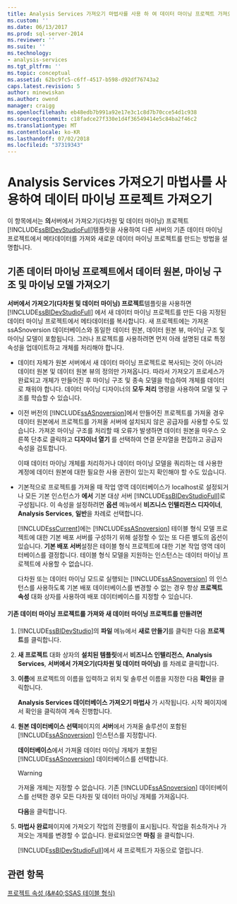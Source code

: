 ```yaml
---
title: Analysis Services 가져오기 마법사를 사용 하 여 데이터 마이닝 프로젝트 가져오기 | Microsoft Docs
ms.custom: ''
ms.date: 06/13/2017
ms.prod: sql-server-2014
ms.reviewer: ''
ms.suite: ''
ms.technology:
- analysis-services
ms.tgt_pltfrm: ''
ms.topic: conceptual
ms.assetid: 62bc9fc5-c6ff-4517-b598-d92df76743a2
caps.latest.revision: 5
author: minewiskan
ms.author: owend
manager: craigg
ms.openlocfilehash: eb48edb7b991a92e17e3c1c8d7b70cce54d1c938
ms.sourcegitcommit: c18fadce27f330e1d4f36549414e5c84ba2f46c2
ms.translationtype: MT
ms.contentlocale: ko-KR
ms.lasthandoff: 07/02/2018
ms.locfileid: "37319343"
---
```

# <a name="import-a-data-mining-project-using-the-analysis-services-import-wizard"></a>Analysis Services 가져오기 마법사를 사용하여 데이터 마이닝 프로젝트 가져오기
  이 항목에서는 **의**서버에서 가져오기(다차원 및 데이터 마이닝) 프로젝트 [!INCLUDE[ssBIDevStudioFull](../../includes/ssbidevstudiofull-md.md)]템플릿을 사용하여 다른 서버의 기존 데이터 마이닝 프로젝트에서 메타데이터를 가져와 새로운 데이터 마이닝 프로젝트를 만드는 방법을 설명합니다.  
  
## <a name="import-data-sources-mining-structures-and-mining-models-from-an-existing-data-mining-project"></a>기존 데이터 마이닝 프로젝트에서 데이터 원본, 마이닝 구조 및 마이닝 모델 가져오기  
 **서버에서 가져오기(다차원 및 데이터 마이닝) 프로젝트**템플릿을 사용하면 [!INCLUDE[ssBIDevStudioFull](../../includes/ssbidevstudiofull-md.md)] 에서 새 데이터 마이닝 프로젝트를 만든 다음 지정된 데이터 마이닝 프로젝트에서 메타데이터를 복사합니다. 새 프로젝트에는 가져온 ssASnoversion 데이터베이스와 동일한 데이터 원본, 데이터 원본 뷰, 마이닝 구조 및 마이닝 모델이 포함됩니다. 그러나 프로젝트를 사용하려면 먼저 아래 설명된 대로 특정 속성을 업데이트하고 개체를 처리해야 합니다.  
  
-   데이터 자체가 원본 서버에서 새 데이터 마이닝 프로젝트로 복사되는 것이 아니라 데이터 원본 및 데이터 원본 뷰의 정의만 가져옵니다. 따라서 가져오기 프로세스가 완료되고 개체가 만들어진 후 마이닝 구조 및 종속 모델을 학습하여 개체를 데이터로 채워야 합니다. 데이터 마이닝 디자이너의 **모두 처리** 명령을 사용하여 모델 및 구조를 학습할 수 있습니다.  
  
-   이전 버전의 [!INCLUDE[ssASnoversion](../../includes/ssasnoversion-md.md)]에서 만들어진 프로젝트를 가져올 경우 데이터 원본에서 프로젝트를 가져올 서버에 설치되지 않은 공급자를 사용할 수도 있습니다. 가져온 마이닝 구조를 처리할 때 오류가 발생하면 데이터 원본을 마우스 오른쪽 단추로 클릭하고 **디자이너 열기** 를 선택하여 연결 문자열을 편집하고 공급자 속성을 검토합니다.  
  
     이때 데이터 마이닝 개체를 처리하거나 데이터 마이닝 모델을 쿼리하는 데 사용한 계정에 데이터 원본에 대한 필요한 사용 권한이 있는지 확인해야 할 수도 있습니다.  
  
-   기본적으로 프로젝트를 가져올 때 작업 영역 데이터베이스가 localhost로 설정되거나 모든 기본 인스턴스가 **에서** 기본 대상 서버 [!INCLUDE[ssBIDevStudioFull](../../includes/ssbidevstudiofull-md.md)]로 구성됩니다. 이 속성을 설정하려면 **옵션** 메뉴에서 **비즈니스 인텔리전스 디자이너**, **Analysis Services**, **일반**을 차례로 선택합니다.  
  
     [!INCLUDE[ssCurrent](../../includes/sscurrent-md.md)]에는 [!INCLUDE[ssASnoversion](../../includes/ssasnoversion-md.md)] 테이블 형식 모델 프로젝트에 대한 기본 배포 서버를 구성하기 위해 설정할 수 있는 또 다른 별도의 옵션이 있습니다. **기본 배포 서버**설정은 테이블 형식 프로젝트에 대한 기본 작업 영역 데이터베이스를 결정합니다. 테이블 형식 모델을 지원하는 인스턴스는 데이터 마이닝 프로젝트에 사용할 수 없습니다.  
  
     다차원 또는 데이터 마이닝 모드로 실행되는 [!INCLUDE[ssASnoversion](../../includes/ssasnoversion-md.md)] 의 인스턴스를 사용하도록 기본 배포 데이터베이스를 변경할 수 없는 경우 항상 **프로젝트 속성** 대화 상자를 사용하여 배포 데이터베이스를 지정할 수 있습니다.  
  
#### <a name="to-create-a-new-data-mining-project-by-importing-an-existing-data-mining-project"></a>기존 데이터 마이닝 프로젝트를 가져와 새 데이터 마이닝 프로젝트를 만들려면  
  
1.  [!INCLUDE[ssBIDevStudio](../../includes/ssbidevstudio-md.md)]의 **파일** 메뉴에서 **새로 만들기**를 클릭한 다음 **프로젝트**를 클릭합니다.  
  
2.  **새 프로젝트** 대화 상자의 **설치된 템플릿**에서 **비즈니스 인텔리전스**, **Analysis Services**, **서버에서 가져오기(다차원 및 데이터 마이닝)** 를 차례로 클릭합니다.  
  
3.  **이름**에 프로젝트의 이름을 입력하고 위치 및 솔루션 이름을 지정한 다음 **확인**을 클릭합니다.  
  
     **Analysis Services 데이터베이스 가져오기 마법사** 가 시작됩니다. 시작 페이지에서 확인을 클릭하여 계속 진행합니다.  
  
4.  **원본 데이터베이스 선택**페이지의 **서버**에서 가져올 솔루션이 포함된 [!INCLUDE[ssASnoversion](../../includes/ssasnoversion-md.md)] 인스턴스를 지정합니다.  
  
     **데이터베이스**에서 가져올 데이터 마이닝 개체가 포함된 [!INCLUDE[ssASnoversion](../../includes/ssasnoversion-md.md)] 데이터베이스를 선택합니다.  
  
    > [!WARNING]  
    >  가져올 개체는 지정할 수 없습니다. 기존 [!INCLUDE[ssASnoversion](../../includes/ssasnoversion-md.md)] 데이터베이스를 선택한 경우 모든 다차원 및 데이터 마이닝 개체를 가져옵니다.  
  
     **다음**을 클릭합니다.  
  
5.  **마법사 완료**페이지에 가져오기 작업의 진행률이 표시됩니다. 작업을 취소하거나 가져오는 개체를 변경할 수 없습니다. 완료되었으면 **마침** 을 클릭합니다.  
  
     [!INCLUDE[ssBIDevStudioFull](../../includes/ssbidevstudiofull-md.md)]에서 새 프로젝트가 자동으로 열립니다.  
  
## <a name="see-also"></a>관련 항목  
 [프로젝트 속성 &#40;&AMP;#40;SSAS 테이블 형식&#41;](../tabular-models/properties-ssas-tabular.md)  
  
  
